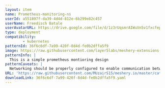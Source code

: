 ```yaml
---
layout: item
name: Prometheus-monitoring-ns
userId: a551897f-da39-4d4d-812e-6b299e82c457
userName: Freedisch Batale
userAvatarURL: https://drive.google.com/file/d/1z3rUqsmrAIWuVn5v1fxcfepXL7JkQT_0/view?usp=drive_link
type: deployment
compatibility: 
        - kubernetes
patternId: 36f6c6df-7a99-420f-8d4d-fe0b2dffa5f9
image: https://raw.githubusercontent.com/layer5labs/meshery-extensions-packages/master/action-assets/design-assets/36f6c6df-7a99-420f-8d4d-fe0b2dffa5f9-light.png,https://raw.githubusercontent.com/layer5labs/meshery-extensions-packages/master/action-assets/design-assets/36f6c6df-7a99-420f-8d4d-fe0b2dffa5f9-dark.png
patternInfo: |
  This is a simple prometheus montioring design
patternCaveats: |
  Networking should be properly configured to enable communication between the frontend and backend components of the app.
URL: 'https://raw.githubusercontent.com/MUzairS15/meshery.io/master/catalog/36f6c6df-7a99-420f-8d4d-fe0b2dffa5f9.yaml'
downloadLink: 36f6c6df-7a99-420f-8d4d-fe0b2dffa5f9.yaml
---
```

